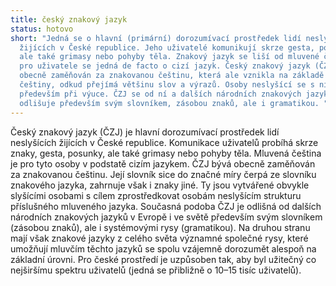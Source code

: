 ```yaml
---
title: český znakový jazyk
status: hotovo
short: "Jedná se o hlavní (primární) dorozumívací prostředek lidí neslyšících
  žijících v České republice. Jeho uživatelé komunikují skrze gesta, posunky,
  ale také grimasy nebo pohyby těla. Znakový jazyk se liší od mluvené češtiny a
  pro uživatele se jedná de facto o cizí jazyk. Český znakový jazyk (ČZJ) bývá
  obecně zaměňován za znakovanou češtinu, která ale vznikla na základě mluvené
  češtiny, odkud přejímá většinu slov a výrazů. Osoby neslyšící se s ní setkají
  především při výuce. ČZJ se od ní a dalších národních znakových jazyků
  odlišuje především svým slovníkem, zásobou znaků, ale i gramatikou. "
---
```

Český znakový jazyk (ČZJ) je hlavní dorozumívací prostředek lidí neslyšících žijících v České republice. Komunikace uživatelů probíhá skrze znaky, gesta, posunky, ale také grimasy nebo pohyby těla. Mluvená čeština je pro tyto osoby v podstatě cizím jazykem. ČZJ bývá obecně zaměňován za znakovanou češtinu. Její slovník sice do značné míry čerpá ze slovníku znakového jazyka, zahrnuje však i znaky jiné. Ty jsou vytvářené obvykle slyšícími osobami s cílem zprostředkovat osobám neslyšícím strukturu příslušného mluveného jazyka. Současná podoba ČZJ je odlišná od dalších národních znakových jazyků v  Evropě i ve světě především svým slovníkem (zásobou znaků), ale i systémovými rysy (gramatikou). Na druhou stranu mají však znakové jazyky z celého světa významné společné rysy, které umožňují mluvčím těchto jazyků se spolu vzájemně dorozumět alespoň na základní úrovni. Pro české prostředí je uzpůsoben tak, aby byl užitečný co nejširšímu spektru uživatelů (jedná se přibližně o  10–15 tisíc uživatelů). 